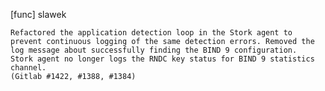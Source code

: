 [func] slawek

    Refactored the application detection loop in the Stork agent to
    prevent continuous logging of the same detection errors. Removed the
    log message about successfully finding the BIND 9 configuration.
    Stork agent no longer logs the RNDC key status for BIND 9 statistics
    channel.
    (Gitlab #1422, #1388, #1384)
